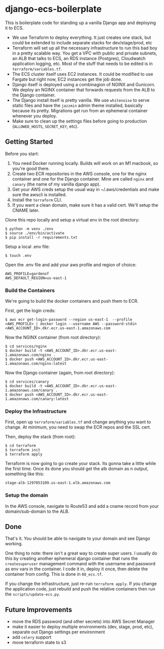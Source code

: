 # django-ecs-boilerplate
This is boilerplate code for standing up a vanilla Django app and deploying it to ECS.

* We use Terraform to deploy everything.  It just creates one stack, but could be extended to include separate stacks for dev/stage/prod, etc
* Terraform will set up all the necessary infrastructure to run this bad boy in a pretty scalable way.  You get a VPC with public and private subnets, an ALB that talks to ECS, an RDS instance (Postgres), Cloudwatch application logging, etc.  Most of the stuff that needs to be edited is in `terraform/variables.tf`.
* The ECS cluster itself uses EC2 instances.  It could be modified to use Fargate but right now, EC2 instances get the job done.
* Django itself is deployed using a combinagion of NGINX and Gunicorn.  We deploy an NGINX container that forwards requests from the ALB to the Django container.
* The Django install itself is pretty vanilla.  We use `whitenoise` to serve static files and have the `jazzmin` admin theme installed, basically because its pretty. Migrations get run from an ephemeral container whenever you deploy.
* Make sure to clean up the settings files before going to production (`ALLOWED_HOSTS`, `SECRET_KEY`, etc).

## Getting Started
Before you start:

1) You need Docker running locally.  Builds will work on an M1 macbook, so you're good there.
2) Create two ECR repositories in the AWS console, one for the nginx container and one for the Django container.  Mine are called `nginx` and `canary` (the name of my vanilla django app).
3) Get your AWS creds setup the usual way in ~/.aws/credentials and make sure the awscli is installed.
4) Install the `terraform` CLI.
5) If you want a clean domain, make sure it has a valid cert.  We'll setup the CNAME later.

Clone this repo locally and setup a virtual env in the root directory:
   
```
$ python -m venv ./env
$ source ./env/bin/activate
$ pip install -r requirements.txt
```

Setup a local .env file:

```
$ touch .env
```
Open the .env file and add your aws profile and region of choice:
```
AWS_PROFILE=gardenof
AWS_DEFAULT_REGION=us-east-1
```

### Build the Containers
We're going to build the docker containers and push them to ECR.

First, get the login creds:
```
$ aws ecr get-login-password --region us-east-1  --profile <AWS_PROFILE> | docker login --username AWS --password-stdin <AWS_ACCOUNT_ID>.dkr.ecr.us-east-1.amazonaws.com
```

Now the NGINX container (from root directory):
```
$ cd services/nginx
$ docker build -t <AWS_ACCOUNT_ID>.dkr.ecr.us-east-1.amazonaws.com/nginx .
$ docker push <AWS_ACCOUNT_ID>.dkr.ecr.us-east-1.amazonaws.com/nginx:latest
```

Now the Django container (again, from root directory):
```
$ cd services/canary
$ docker build -t <AWS_ACCOUNT_ID>.dkr.ecr.us-east-1.amazonaws.com/canary .
$ docker push <AWS_ACCOUNT_ID>.dkr.ecr.us-east-1.amazonaws.com/canary:latest
```

### Deploy the Infrastructure

First, open up `terraform/variables.tf` and change anything you want to change.  At minimum, you need to swap the ECR repos and the SSL cert.

Then, deploy the stack (from root):

```
$ cd terraform
$ terraform init
$ terraform apply
```

Terraform is now going to go create your stack.  Its gonna take a little while the first time. Once its done you should get the alb domain as n output, something like this:
```
stage-alb-1297053109.us-east-1.elb.amazonaws.com
```

### Setup the domain
In the AWS console, navigate to Route53 and add a cname record from your domain/sub-domain to the ALB. 

## Done

That's it.  You should be able to navigate to your domain and see Django working.

One thing to note: there isn't a great way to create super users.  I usually do this by creating another ephemeral django container that runs the `createsuperuser` management command with the username and password as env vars in the container.  I code it in, deploy it once, then delete the container from config.  This is done in `08_ecs.tf`.

If you change the infrastructure, just re-run `terraform apply`.  If you change the application code, just rebuild and push the relative containers then run the `scripts/update-ecs.py`.

## Future Improvements
* move the RDS password (and other secrets) into AWS Secret Manager
* make it easier to deploy multiple environments (dev, stage, prod, etc), separate out Django settings per environment
* add `celery` support
* move terraform state to s3